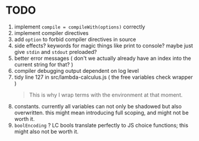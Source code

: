 # TODO

1. implement `compile = compileWith(options)` correctly
1. implement compiler directives
1. add `option` to forbid compiler directives in source
1. side effects? keywords for magic things like print to console? maybe just give `stdin` and `stdout` preloaded?
1. better error messages ( don't we actually already have an index into the current string for that? )
1. compiler debugging output dependent on log level
1. tidy line 127 in src/lambda-calculus.js ( the free variables check wrapper )
    > This is why I wrap terms with the environment at that moment.
1. constants. currently all variables can not only be shadowed but also overwritten. this might mean introducing full scoping, and might not be worth it.
1. `boolEncoding` ? LC bools translate perfectly to JS choice functions; this might also not be worth it.
